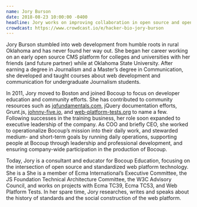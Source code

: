 ```yaml
---
name: Jory Burson
date: 2018-08-23 10:00:00 -0400
headline: Jory works on improving collaboration in open source and open standards communities as a member of several industry boards and standards setting organizations.
crowdcast: https://www.crowdcast.io/e/hacker-bio-jory-burson
---
```


Jory Burson stumbled into web development from humble roots in rural Oklahoma and has never found her way out. She began her career working on an early open source CMS platform for colleges and universities with her friends (and future partner) while at Oklahoma State University. After earning a degree in Journalism and a Master’s degree in Communication, she developed and taught courses about web development and communication for undergraduate Journalism students.

In 2011, Jory moved to Boston and joined Bocoup to focus on developer education and community efforts. She has contributed to community resources such as [jqfundamentals.com](https://jqfundamentals.com), jQuery documentation efforts, Grunt.js, [johnny-five.io](http://johnny-five.io), and [web-platform-tests.org](http://web-platform-tests.org) to name a few. Following successes in the training business, her role soon expanded to executive leadership of the company. As COO and briefly CEO, she worked to operationalize Bocoup’s mission into their daily work, and stewarded medium- and short-term goals by running daily operations, supporting people at Bocoup through leadership and professional development, and ensuring company-wide participation in the production of Bocoup.

Today, Jory is a consultant and educator for Bocoup Education, focusing on the intersection of open source and standardized web platform technology. She is a She is a member of Ecma International’s Executive Committee, the JS Foundation Technical Architecture Committee, the W3C Advisory Council, and works on projects with Ecma TC39, Ecma TC53, and Web Platform Tests. In her spare time, Jory researches, writes and speaks about the history of standards and the social construction of the web platform.

